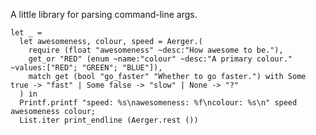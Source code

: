 A little library for parsing command-line args.

    let _ =
      let awesomeness, colour, speed = Aerger.(
        require (float "awesomeness" ~desc:"How awesome to be."),
        get_or "RED" (enum ~name:"colour" ~desc:"A primary colour." ~values:["RED"; "GREEN"; "BLUE"]),
        match get (bool "go_faster" "Whether to go faster.") with Some true -> "fast" | Some false -> "slow" | None -> "?"
      ) in
      Printf.printf "speed: %s\nawesomeness: %f\ncolour: %s\n" speed awesomeness colour;
      List.iter print_endline (Aerger.rest ())
